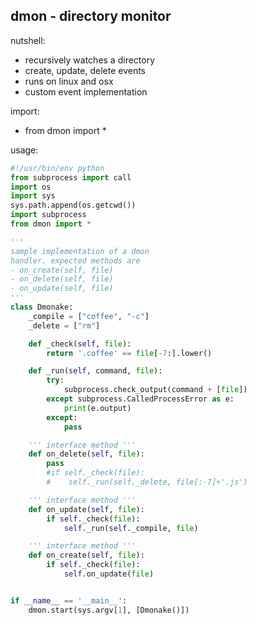 dmon - directory monitor
-----------------------
nutshell:
- recursively watches a directory
- create, update, delete events
- runs on linux and osx
- custom event implementation

import:
- from dmon import *

usage:
```python
#!/usr/bin/env python
from subprocess import call
import os
import sys
sys.path.append(os.getcwd())
import subprocess
from dmon import *

'''
sample implementation of a dmon
handler. expected methods are
- on_create(self, file)
- on_delete(self, file)
- on_update(self, file)
'''
class Dmonake:
    _compile = ["coffee", "-c"]
    _delete = ["rm"]

    def _check(self, file):
        return '.coffee' == file[-7:].lower()

    def _run(self, command, file):
        try:
            subprocess.check_output(command + [file])
        except subprocess.CalledProcessError as e:
            print(e.output)
        except:
            pass

    ''' interface method '''
    def on_delete(self, file):
        pass
        #if self._check(file):
        #    self._run(self._delete, file[:-7]+'.js')

    ''' interface method '''
    def on_update(self, file):
        if self._check(file):
            self._run(self._compile, file)

    ''' interface method '''
    def on_create(self, file):
        if self._check(file):
            self.on_update(file)


if __name__ == '__main__':
    dmon.start(sys.argv[1], [Dmonake()])
```
